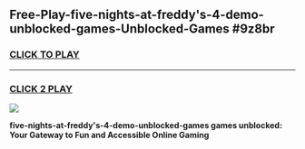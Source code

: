 
## Free-Play-five-nights-at-freddy's-4-demo-unblocked-games-Unblocked-Games #9z8br
<h3>
<a href="https://news.freeplayer.one?title=five-nights-at-freddy's-4-demo-unblocked-games&ref=8M">CLICK TO PLAY</a></h3>
<hr>

<h3>
<a href="https://news.freeplayer.one?title=five-nights-at-freddy's-4-demo-unblocked-games&ref=8M">CLICK 2 PLAY</a>
  
</h3>

<a href="https://news.freeplayer.one?title=five-nights-at-freddy's-4-demo-unblocked-games&ref=8M"><img src="https://clearcache.store/games.png"></a>


**five-nights-at-freddy's-4-demo-unblocked-games games unblocked: Your Gateway to Fun and Accessible Online Gaming**
